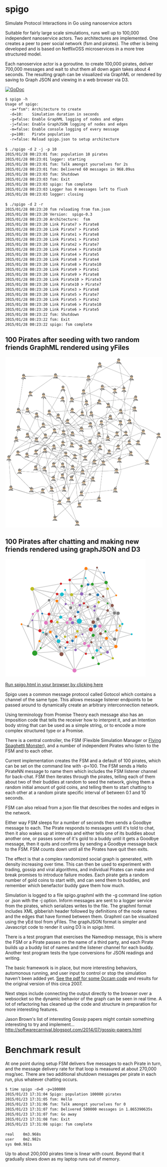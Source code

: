 spigo
=====

Simulate Protocol Interactions in Go using nanoservice actors

Suitable for fairly large scale simulations, runs well up to 100,000 independent nanoservice actors. Two architectures are implemented. One creates a peer to peer social network (fsm and pirates). The other is being developed and is based on NetflixOSS microservices in a more tree structured model.

Each nanoservice actor is a goroutine. to create 100,000 pirates, deliver 700,000 messages and wait to shut them all down again takes about 4 seconds. The resulting graph can be visualized via GraphML or rendered by saving to Graph JSON and viewing in a web browser via D3.

[![GoDoc](https://godoc.org/github.com/adrianco/spigo?status.svg)](https://godoc.org/github.com/adrianco/spigo)

```
$ spigo -h
Usage of spigo:
  -a="fsm": Architecture to create
  -d=10:    Simulation duration in seconds
  -g=false: Enable GraphML logging of nodes and edges
  -j=false: Enable GraphJSON logging of nodes and edges
  -m=false: Enable console logging of every message
  -p=100:   Pirate population
  -r=false: Reload spigo.json to setup architecture
  
$ ./spigo -d 2 -j -p 10
2015/01/28 00:23:01 fsm: population 10 pirates
2015/01/28 00:23:01 logger: starting
2015/01/28 00:23:01 fsm: Talk amongst yourselves for 2s
2015/01/28 00:23:01 fsm: Delivered 60 messages in 968.09us
2015/01/28 00:23:03 fsm: Shutdown
2015/01/28 00:23:03 fsm: Exit
2015/01/28 00:23:03 spigo: fsm complete
2015/01/28 00:23:03 Logger has 0 messages left to flush
2015/01/28 00:23:03 logger: closing

$ ./spigo -d 2 -r
2015/01/28 00:23:20 fsm reloading from fsm.json
2015/01/28 00:23:20 Version:  spigo-0.3
2015/01/28 00:23:20 Architecture:  fsm
2015/01/28 00:23:20 Link Pirate7 > Pirate8
2015/01/28 00:23:20 Link Pirate7 > Pirate5
2015/01/28 00:23:20 Link Pirate1 > Pirate8
2015/01/28 00:23:20 Link Pirate1 > Pirate3
2015/01/28 00:23:20 Link Pirate2 > Pirate7
2015/01/28 00:23:20 Link Pirate4 > Pirate10
2015/01/28 00:23:20 Link Pirate4 > Pirate5
2015/01/28 00:23:20 Link Pirate8 > Pirate4
2015/01/28 00:23:20 Link Pirate8 > Pirate10
2015/01/28 00:23:20 Link Pirate9 > Pirate1
2015/01/28 00:23:20 Link Pirate9 > Pirate8
2015/01/28 00:23:20 Link Pirate10 > Pirate3
2015/01/28 00:23:20 Link Pirate10 > Pirate7
2015/01/28 00:23:20 Link Pirate3 > Pirate8
2015/01/28 00:23:20 Link Pirate5 > Pirate7
2015/01/28 00:23:20 Link Pirate5 > Pirate2
2015/01/28 00:23:20 Link Pirate6 > Pirate10
2015/01/28 00:23:20 Link Pirate6 > Pirate5
2015/01/28 00:23:22 fsm: Shutdown
2015/01/28 00:23:22 fsm: Exit
2015/01/28 00:23:22 spigo: fsm complete
```
100 Pirates after seeding with two random friends GraphML rendered using yFiles
-----------
![100 pirates seeded with two random friends each](spigo100x2.png)

100 Pirates after chatting and making new friends rendered using graphJSON and D3
-----------
![100 pirates after chatting](spigo-100-json.png)

[Run spigo.html in your browser by clicking here](http://rawgit.com/adrianco/spigo/master/spigo.html)

Spigo uses a common message protocol called Gotocol which contains a channel of the same type. This allows message listener endpoints to be passed around to dynamically create an arbitrary interconnection network.

Using terminology from Promise Theory each message also has an Imposition code that tells the receiver how to interpret it, and an Intention body string that can be used as a simple string, or to encode a more complex structured type or a Promise.

There is a central controller, the FSM (Flexible Simulation Manager or [Flying Spaghetti Monster](http://www.venganza.org/about/)), and a number of independent Pirates who listen to the FSM and to each other.

Current implementation creates the FSM and a default of 100 pirates, which can be set on the command line with -p=100. The FSM sends a Hello PirateNN message to name them which includes the FSM listener channel for back-chat. FSM then iterates through the pirates, telling each of them about two of their buddies at random to seed the network, giving them a random initial amount of gold coins, and telling them to start chatting to each other at a random pirate specific interval of between 0.1 and 10 seconds.

FSM can also reload from a json file that describes the nodes and edges in the network.

Either way FSM sleeps for a number of seconds then sends a Goodbye message to each. The Pirate responds to messages until it's told to chat, then it also wakes up at intervals and either tells one of its buddies about another one, or passes some of it's gold to a buddy until it gets a Goodbye message, then it quits and confirms by sending a Goodbye message back to the FSM. FSM counts down until all the Pirates have quit then exits.

The effect is that a complex randomized social graph is generated, with density increasing over time. This can then be used to experiment with trading, gossip and viral algorithms, and individual Pirates can make and break promises to introduce failure modes. Each pirate gets a random number of gold coins to start with, and can send them to buddies, and remember which benefactor buddy gave them how much.

Simulation is logged to a file spigo.graphml with the -g command line option or <arch>.json with the -j option. Inform messages are sent to a logger service from the pirates, which serializes writes to the file. The graphml format includes XML gibberish header followed by definitions of the node names and the edges that have formed between them. Graphml can be visualized using the yEd tool from yFiles. The graphJSON format is simpler and Javascript code to render it using D3 is in spigo.html.

There is a test program that exercises the Namedrop message, this is where the FSM or a Pirate passes on the name of a third party, and each Pirate builds up a buddy list of names and the listener channel for each buddy. Another test program tests the type conversions for JSON readings and writing.

The basic framework is in place, but more interesting behaviors, automonous running, and user input to control or stop the simulation haven't been added yet. [See the pdf for some Occam code](SkypeSim07.pdf) and results for the original version of this circa 2007.

Next steps include connecting the output directly to the browser over a websocket so the dynamic behavior of the graph can be seen in real time. A lot of refactoring has cleaned up the code and structure in preparation for more interesting features.

Jason Brown's list of interesting Gossip papers might contain something interesting to try and implement... http://softwarecarnival.blogspot.com/2014/07/gossip-papers.html

Benchmark result
================
At one point during setup FSM delivers five messages to each Pirate in turn, and the message delivery rate for that loop is measured at about 270,000 msg/sec. There are two additional shutdown messages per pirate in each run, plus whatever chatting occurs.
```
$ time spigo -d=0 -p=100000
2015/01/23 17:31:04 Spigo: population 100000 pirates
2015/01/23 17:31:05 fsm: Hello
2015/01/23 17:31:06 fsm: Talk amongst yourselves for 0
2015/01/23 17:31:07 fsm: Delivered 500000 messages in 1.865390635s
2015/01/23 17:31:07 fsm: Go away
2015/01/23 17:31:08 fsm: Exit
2015/01/23 17:31:08 spigo: fsm complete

real	0m3.968s
user	0m2.982s
sys	0m0.981s
```

Up to about 200,000 pirates time is linear with count. Beyond that it gradually slows down as my laptop runs out of memory.


